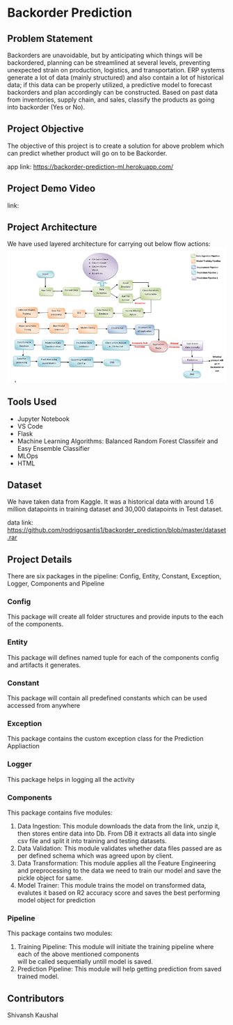# Backorder Prediction

## Problem Statement
Backorders are unavoidable, but by anticipating which things will be backordered, planning can be streamlined at several levels, preventing unexpected strain on production, logistics, and transportation. ERP systems generate a lot of data (mainly structured) and also contain a lot of historical data; if this data can be properly utilized, a predictive model to forecast backorders and plan accordingly can be constructed. Based on past data from inventories, supply chain, and sales, classify the products as going into backorder (Yes or No).

## Project Objective
The objective of this project is to create a solution for above problem which can predict whether product will go on to be Backorder.

app link: https://backorder-prediction-ml.herokuapp.com/

## Project Demo Video
link: 

## Project Architecture
We have used layered architecture for carrying out below flow actions:
![img](https://github.com/shivanshka/Backorder-Prediction/blob/main/Architecture%20Design.png)

## Tools Used
- Jupyter Notebook
- VS Code
- Flask
- Machine Learning Algorithms: Balanced Random Forest Classifeir and Easy Ensemble Classifier
- MLOps
- HTML

## Dataset
We have taken data from Kaggle. It was a historical data with around 1.6 million datapoints in training dataset and 30,000 datapoints in Test dataset.

data link: https://github.com/rodrigosantis1/backorder_prediction/blob/master/dataset.rar

## Project Details
There are six packages in the pipeline: Config, Entity, Constant, Exception, Logger, Components and Pipeline

### Config
This package will create all folder structures and provide inputs to the each of the components.

### Entity
This package will defines named tuple for each of the components config and artifacts it generates.

### Constant
This package will contain all predefined constants which can be used accessed from anywhere

### Exception
This package contains the custom exception class for the Prediction Appliaction

### Logger
This package helps in logging all the activity

### Components
This package contains five modules:
1. Data Ingestion: This module downloads the data from the link, unzip it, then stores entire data into Db.
                   From DB it extracts all data into single csv file and split it into training and testing datasets.
2. Data Validation: This module validates whether data files passed are as per defined schema which was agreed upon
                    by client.
3. Data Transformation: This module applies all the Feature Engineering and preprocessing to the data we need to 
                        train our model and save  the pickle object for same.
4. Model Trainer: This module trains the model on transformed data, evalutes it based on R2 accuracy score and 
                  saves the best performing model object for prediction

### Pipeline
This package contains two modules:
1. Training Pipeline: This module will initiate the training pipeline where each of the above mentioned components  
                      will be called sequentially untill model is saved.
2. Prediction Pipeline: This module will help getting prediction from saved trained model.

## Contributors
Shivansh Kaushal